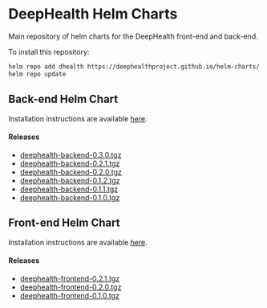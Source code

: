 # DeepHealth Helm Charts

Main repository of helm charts for the DeepHealth front-end and back-end.

To install this repository:

```bash
helm repo add dhealth https://deephealthproject.github.io/helm-charts/
helm repo update
```

## Back-end Helm Chart

Installation instructions are available [here](https://github.com/deephealthproject/docker-backend#deploy-on-kubernetes).
#### Releases
- [deephealth-backend-0.3.0.tgz](https://github.com/deephealthproject/helm-charts/raw/gh-pages/deephealth-backend-0.3.0.tgz)
- [deephealth-backend-0.2.1.tgz](https://github.com/deephealthproject/helm-charts/raw/gh-pages/deephealth-backend-0.2.1.tgz)
- [deephealth-backend-0.2.0.tgz](https://github.com/deephealthproject/helm-charts/raw/gh-pages/deephealth-backend-0.2.0.tgz)
- [deephealth-backend-0.1.2.tgz](https://github.com/deephealthproject/helm-charts/raw/gh-pages/deephealth-backend-0.1.2.tgz)
- [deephealth-backend-0.1.1.tgz](https://github.com/deephealthproject/helm-charts/raw/gh-pages/deephealth-backend-0.1.1.tgz)
- [deephealth-backend-0.1.0.tgz](https://github.com/deephealthproject/helm-charts/raw/gh-pages/deephealth-backend-0.1.0.tgz)

## Front-end Helm Chart

Installation instructions are available [here](https://github.com/deephealthproject/docker-frontend#deploy-on-kubernetes).

#### Releases
- [deephealth-frontend-0.2.1.tgz](https://github.com/deephealthproject/helm-charts/raw/gh-pages/deephealth-frontend-0.2.1.tgz)
- [deephealth-frontend-0.2.0.tgz](https://github.com/deephealthproject/helm-charts/raw/gh-pages/deephealth-frontend-0.2.0.tgz)
- [deephealth-frontend-0.1.0.tgz](https://github.com/deephealthproject/helm-charts/raw/gh-pages/deephealth-frontend-0.1.0.tgz)
